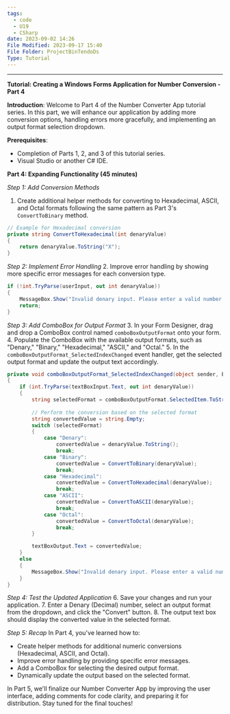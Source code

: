 ```yaml
---
tags:
  - code
  - U19
  - CSharp
date: 2023-09-02 14:26
File Modified: 2023-09-17 15:40
File Folder: ProjectBinTendoDs
Type: Tutorial
---
```


---

**Tutorial: Creating a Windows Forms Application for Number Conversion - Part 4**

**Introduction**:
Welcome to Part 4 of the Number Converter App tutorial series. In this part, we will enhance our application by adding more conversion options, handling errors more gracefully, and implementing an output format selection dropdown.

**Prerequisites**:
- Completion of Parts 1, 2, and 3 of this tutorial series.
- Visual Studio or another C# IDE.

**Part 4: Expanding Functionality (45 minutes)**

*Step 1: Add Conversion Methods*
1. Create additional helper methods for converting to Hexadecimal, ASCII, and Octal formats following the same pattern as Part 3's `ConvertToBinary` method.

```csharp
// Example for Hexadecimal conversion
private string ConvertToHexadecimal(int denaryValue)
{
    return denaryValue.ToString("X");
}
```

*Step 2: Implement Error Handling*
2. Improve error handling by showing more specific error messages for each conversion type.

```csharp
if (!int.TryParse(userInput, out int denaryValue))
{
    MessageBox.Show("Invalid denary input. Please enter a valid number.");
    return;
}
```

*Step 3: Add ComboBox for Output Format*
3. In your Form Designer, drag and drop a ComboBox control named `comboBoxOutputFormat` onto your form.
4. Populate the ComboBox with the available output formats, such as "Denary," "Binary," "Hexadecimal," "ASCII," and "Octal."
5. In the `comboBoxOutputFormat_SelectedIndexChanged` event handler, get the selected output format and update the output text accordingly.

```csharp
private void comboBoxOutputFormat_SelectedIndexChanged(object sender, EventArgs e)
{
    if (int.TryParse(textBoxInput.Text, out int denaryValue))
    {
        string selectedFormat = comboBoxOutputFormat.SelectedItem.ToString();
        
        // Perform the conversion based on the selected format
        string convertedValue = string.Empty;
        switch (selectedFormat)
        {
            case "Denary":
                convertedValue = denaryValue.ToString();
                break;
            case "Binary":
                convertedValue = ConvertToBinary(denaryValue);
                break;
            case "Hexadecimal":
                convertedValue = ConvertToHexadecimal(denaryValue);
                break;
            case "ASCII":
                convertedValue = ConvertToASCII(denaryValue);
                break;
            case "Octal":
                convertedValue = ConvertToOctal(denaryValue);
                break;
        }

        textBoxOutput.Text = convertedValue;
    }
    else
    {
        MessageBox.Show("Invalid denary input. Please enter a valid number.");
    }
}
```

*Step 4: Test the Updated Application*
6. Save your changes and run your application.
7. Enter a Denary (Decimal) number, select an output format from the dropdown, and click the "Convert" button.
8. The output text box should display the converted value in the selected format.

*Step 5: Recap*
In Part 4, you've learned how to:
- Create helper methods for additional numeric conversions (Hexadecimal, ASCII, and Octal).
- Improve error handling by providing specific error messages.
- Add a ComboBox for selecting the desired output format.
- Dynamically update the output based on the selected format.

In Part 5, we'll finalize our Number Converter App by improving the user interface, adding comments for code clarity, and preparing it for distribution. Stay tuned for the final touches!
